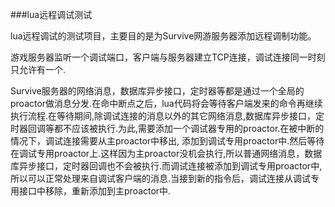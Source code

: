 ###lua远程调试测试


lua远程调试的测试项目，主要目的是为Survive网游服务器添加远程调制功能。

游戏服务器监听一个调试端口，客户端与服务器建立TCP连接，调试连接同一时刻只允许有一个.



Survive服务器的网络消息，数据库异步接口，定时器等都是通过一个全局的proactor做消息分发.在命中断点之后，lua代码将会等待客户端发来的命令再继续执行流程.在等待期间,除调试连接的消息以外的其它网络消息,数据库异步接口，定时器回调等都不应该被执行.为此,需要添加一个调试器专用的proactor.在被中断的情况下，调试连接需要从主proactor中移出,
添加到调试专用proactor中.然后等待在调试专用proactor上.这样因为主proactor没机会执行,所以普通网络消息，数据库异步接口，定时器回调也不会被执行.而调试连接被添加到调试专用proactor中,所以可以正常处理来自调试客户端的消息.当接到新的指令后，调试连接从调试专用接口中移除，重新添加到主proactor中.